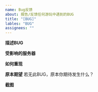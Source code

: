 ```yaml
---
name: Bug反馈
about: 报告/反馈任何游玩中遇到的BUG
title: "[BUG]"
lables: "BUG"
assignees: ""
---
```


**描述BUG**

**受影响的服务器**

**如何重现**

**原本期望**
若无此BUG，原本你期待发生什么？

**截图**
